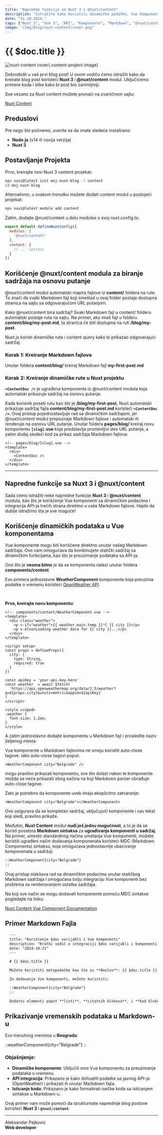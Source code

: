 ```yaml
---
title: "Napredne funkcije sa Nuxt 3 i @nuxt/content"
description: "Istražite kako koristiti dinamičke podatke, Vue komponente i treće strane API-je u Nuxt 3 koristeći Markdown."
date: "21.10.2024."
tags: ["Nuxt 3", "Vue 3", "API", "Komponente", "Markdown", "@nuxt/content"]
image: "/img/blog/nuxt-content/cover.png"
---
```


# {{ $doc.title }}

![nuxt-content cover](/img/blog/nuxt-content/cover.png){.content-project-image}

Dobrodošli u vaš prvi blog post! U ovom vodiču ćemo istražiti kako da kreirate blog post koristeći **Nuxt 3** i **@nuxt/content** modul. Uključićemo primere koda i slike kako bi post bio zanimljiviji.

Sve vezano za Nuxt content možete pronaći na zvaničnom sajtu:

[Nuxt Content](https://content.nuxt.com/)

## Preduslovi

Pre nego što počnemo, uverite se da imate sledeće instalirano:

- **Node.js** (v14 ili novija verzija)
- **Nuxt 3**

## Postavljanje Projekta

Prvo, kreirajte novi Nuxt 3 content projekat:

```bash
npx nuxi@latest init moj-nuxt-blog -t content
cd moj-nuxt-blog
```

Alternativno, u svakom trenutku možete dodati content modul u postojeći projekat:
```bash
npx nuxi@latest module add content
```

Zatim, dodajte @nuxt/content u delu modules u svoj nuxt.config.ts:

```js
export default defineNuxtConfig({
  modules: [
    '@nuxt/content'
  ],
  content: {
    // ... options
  }
})
```

## Korišćenje @nuxt/content modula za biranje sadržaja na osnovu putanje
@nuxt/content modul automatski mapira fajlove iz **content/** foldera na rute. To znači da svaki Markdown fajl koji smeštaš u ovaj folder postaje dostupna stranica na sajtu sa odgovarajućom URL putanjom.

Kako @nuxt/content bira sadržaj?
Svaki Markdown fajl u content/ folderu automatski postaje ruta na sajtu. Na primer, ako imaš fajl u folderu **content/blog/my-post.md**, ta stranica će biti dostupna na ruti **/blog/my-post**.

Nuxt.js koristi dinamičke rute i content query kako bi prikazao odgovarajući sadržaj.

### Korak 1: Kreiranje Markdown fajlova
Unutar foldera **content/blog/** kreiraj Markdown fajl **my-first-post.md**

### Korak 2: Kreiranje dinamičke rute u Nuxt projektu

**`<ContentDoc />`** je ugrađena komponenta iz @nuxt/content modula koja automatski prikazuje sadržaj na osnovu putanje.

Kada korisnik poseti rutu kao što je **/blog/my-first-post**, Nuxt automatski prikazuje sadržaj fajla **content/blog/my-first-post.md** koristeći **`<ContentDoc />`**.
Ovaj pristup pojednostavljuje rad sa dinamičkim sadržajem, jer @nuxt/content modul prepoznaje Markdown fajlove i automatski ih renderuje na osnovu URL putanje.
Unutar foldera **pages/blog/** kreiraj novu komponentu **`[slug]`.vue** koja predstavlja promenljivi deo URL putanje, a zatim dodaj sledeći kod za prikaz sadržaja Markdown fajlova:

```vue
<!-- pages/blog/[slug].vue -->
<template>
  <div>
    <ContentDoc />
  </div>
</template>
```
---

## Napredne funkcije sa Nuxt 3 i @nuxt/content

Sada ćemo istražiti neke napredne funkcije **Nuxt 3** i **@nuxt/content** modula, kao što je korišćenje Vue komponenti sa dinamičkim podacima i integracija API-ja trećih strana direktno u vaše Markdown fajlove. Hajde da dublje istražimo šta je sve moguće!

## Korišćenje dinamičkih podataka u Vue komponentama

Vue komponente mogu biti korišćene direktno unutar vašeg Markdown sadržaja. Ovo vam omogućava da kombinujete statički sadržaj sa dinamičkim funkcijama, kao što je preuzimanje podataka sa API-ja.

Ono što je **veoma bitno** je da se komponenta nalazi unutar foldera **components/content**

Evo primera jednostavne **WeatherComponent** komponente koja preuzima podatke o vremenu koristeći [OpenWeather API](https://openweathermap.org/).

<br/>

**Prvo, kreirajte novu komponentu:**

```vue
<!-- components/content/WeatherComponent.vue -->
<template>
  <div class="weather">
    <p v-if="weather">{{ weather.main.temp }}°C {{ city }}</p>
    <p v-else>Loading weather data for {{ city }}...</p>
  </div>
</template>

<script setup>
const props = defineProps({
  city: {
    type: String,
    required: true
  }
})

const apiKey = 'your-api-key-here'
const weather  = await $fetch(
  `https://api.openweathermap.org/data/2.5/weather?q=${props.city}&units=metric&appid=${apiKey}`
)
</script>

<style scoped>
.weather {
  font-size: 1.2em;
}
</style>
```

A zatim jednostavno dodajte komponentu u Markdown fajl i prosledite naziv željenog mesta:

Vue komponente u Markdown fajlovima ne smeju koristiti auto-close tagove. Iako auto-close tagovi poput:

```vue
<WeatherComponent city="Belgrade" />
```

mogu pravilno prikazati komponentu, sve što dolazi nakon te komponente možda se neće prikazati zbog načina na koji Markdown parser obrađuje auto-close tagove.

Zato je potrebno da komponente uvek imaju eksplicitno zatvaranje:

```vue
<WeatherComponent city="Belgrade"></WeatherComponent>
```

Ovo osigurava da se kompletan sadržaj, uključujući komponente i sav tekst koji sledi, pravilno prikaže.

Međutim, **Nuxt Content** modul **nudi još jednu mogućnost**, a to je da se koristi posebna **Markdown sintaksa** za **ugrađivanje komponenti u sadržaj**. Na primer, umesto standardnog načina umetanja Vue komponenti, možete koristiti ugrađeni način dodavanja komponenata koristeći MDC (Markdown Components) sintaksu, koja omogućava jednostavnije ubacivanje komponenata u sadržaj:

```md
::WeatherComponent{city="Belgrade"}
::
```

Ovaj pristup olakšava rad sa dinamičkim podacima unutar statičkog Markdown sadržaja i omogućava bolju integraciju Vue komponenti bez problema sa renderovanjem ostatka sadržaja.

Na koji sve način se mogu dodavati komponente pomoću MDC sintakse pogledajte na linku:

[Nuxt Content Vue Component Documentation](https://content.nuxt.com/usage/markdown#vue-components)

## Primer Markdown Fajla

```md
  ---
  title: "Korišćenje $doc varijabli i Vue komponenti"
  description: "Kratki vodič o integraciji $doc varijabli i komponenti u Markdown-u."
  date: "2024-10-21"
  ---

  # {{ $doc.title }}

  Možete koristiti metapodatke kao što su **Naslov**: {{ $doc.title }} ili **Datum**: {{ $doc.date }} bilo gde u sadržaju.

  Za dodavanje Vue komponenti, možete koristiti:

  ::WeatherComponent{city="Belgrade"}
  ::

  Dodatni elementi poput **listi**, **citatnih blokova**, i **kod blokova** su potpuno podržani.

```

## Prikazivanje vremenskih podataka u Markdown-u

Evo trenutnog vremena u **Beogradu**:

::weatherComponent{city="Belgrade"}
::

### Objašnjenje:

- **Dinamičke komponente**: Uključili smo Vue komponentu za preuzimanje podataka o vremenu.
- **API integracija**: Prikazano je kako dohvatiti podatke sa javnog API-ja (OpenWeather) i prikazati ih unutar Markdown fajla.
- **Isticanje koda**: Prikazano je kako formatirati isečke koda sa isticanjem sintakse u Markdown-u.

Ovaj primer vam može pomoći da strukturirate naprednije blog postove koristeći **Nuxt 3** i **`@nuxt/content`**.

---
Aleksandar Pejković  
**Web developer**  
